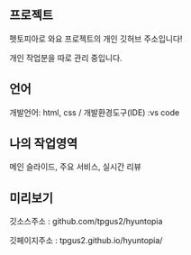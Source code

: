 ## 프로젝트
펫토피아로 와요 프로젝트의 개인 깃허브 주소입니다!

개인 작업분을 따로 관리 중입니다.


## 언어
개발언어: html, css / 개발환경도구(IDE) :vs code


## 나의 작업영역
메인 슬라이드, 주요 서비스, 실시간 리뷰


## 미리보기
깃소스주소 : github.com/tpgus2/hyuntopia

깃페이지주소 : tpgus2.github.io/hyuntopia/
